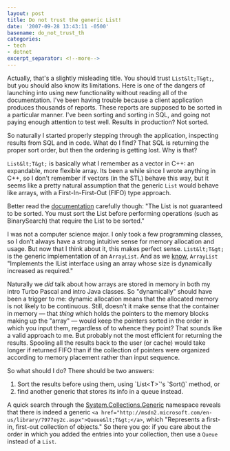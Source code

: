 ```yaml
---
layout: post
title: Do not trust the generic List!
date: '2007-09-28 13:43:11 -0500'
basename: do_not_trust_th
categories:
- tech
- dotnet
excerpt_separator: <!--more-->
---
```


Actually, that's a slightly misleading title. You should trust `List&lt;T&gt;`,
but you should also know its limitations. Here is one of the dangers of
launching into using new functionality without reading all of the documentation.
I've been having trouble because a client application produces thousands of
reports. These reports are supposed to be sorted in a particular manner. I've
been sorting and sorting in SQL, and going not paying enough attention to test
well. Results in production? Not sorted.

So naturally I started properly stepping through the application, inspecting
results from SQL and in code. What do I find? That SQL is returning the proper
sort order, but then the ordering is getting lost. Why is that?

<!--more-->

`List&lt;T&gt;` is basically what I remember as a vector in C++: an expandable,
more flexible array. Its been a while since I wrote anything in C++, so I don't
remember if vectors (in the STL) behave this way, but it seems like a pretty
natural assumption that the generic `List` would behave like arrays, with a
First-In-First-Out (FIFO) type approach.

Better read the <a
href="http://msdn2.microsoft.com/en-us/library/6sh2ey19(vs.80).aspx">documentation</a>
carefully though: "The List is not guaranteed to be sorted. You must sort the
List before performing operations (such as BinarySearch) that require the List
to be sorted."

I was not a computer science major. I only took a few programming classes, so I
don't always have a strong intuitive sense for memory allocation and usage. But
now that I think about it, this makes perfect sense. `List&lt;T&gt;` is the
generic implementation of an `ArrayList`. And as we <a
href="http://msdn2.microsoft.com/en-us/library/system.collections.arraylist(VS.80).aspx">know</a>,
`ArrayList` "Implements the IList interface using an array whose size is
dynamically increased as required."

Naturally we _did_ talk about how arrays are stored in memory in both my intro
Turbo Pascal and intro Java classes. So "dynamically" should have been a trigger
to me: dynamic allocation means that the allocated memory is not likely to be
continuous. Still, doesn't it make sense that the container in memory &mdash;
that _thing_ which holds the pointers to the memory blocks making up the "array"
&mdash; would keep the pointers sorted in the order in which you input them,
regardless of to whence they point? That sounds like a valid approach to me. But
probably not the most efficient for returning the results. Spooling all the
results back to the user (or cache) would take longer if returned FIFO than if
the collection of pointers were organized according to memory placement rather
than input sequence.

So what should I do? There should be two answers:

<ol>
<li>Sort the results before using them, using `List&lt;T&gt;`'s `Sort()` method, or</li>
<li>find another generic that stores its info in a queue instead.</li>
</ol>

A quick search through the <a
href="http://msdn2.microsoft.com/en-us/library/system.collections.generic.aspx">System.Collections.Generic</a>
namespace reveals that there is indeed a generic `<a
href="http://msdn2.microsoft.com/en-us/library/7977ey2c.aspx">Queue&lt;T&gt;</a>`,
which "Represents a first-in, first-out collection of objects." So there you go:
if you care about the order in which you added the entries into your collection,
then use a `Queue` instead of a `List`.
